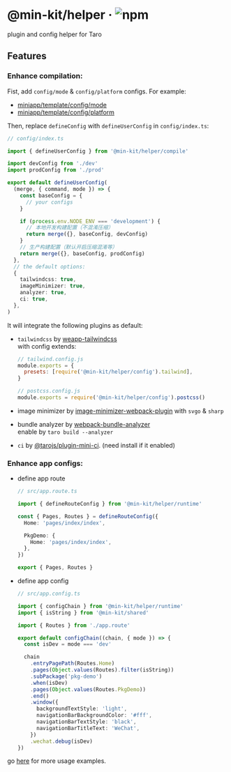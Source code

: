 # @min-kit/helper · ![npm](https://img.shields.io/npm/v/%40min-kit/helper)

plugin and config helper for Taro

## Features

### Enhance compilation:

Fist, add `config/mode` & `config/platform` configs. For example:

- [miniapp/template/config/mode](https://github.com/rexerwang/min-kit/tree/main/miniapp/template/config/mode)
- [miniapp/template/config/platform](https://github.com/rexerwang/min-kit/tree/main/miniapp/template/config/platform)

Then, replace `defineConfig` with `defineUserConfig` in `config/index.ts`:

```ts
// config/index.ts

import { defineUserConfig } from '@min-kit/helper/compile'

import devConfig from './dev'
import prodConfig from './prod'

export default defineUserConfig(
  (merge, { command, mode }) => {
    const baseConfig = {
      // your configs
    }

    if (process.env.NODE_ENV === 'development') {
      // 本地开发构建配置（不混淆压缩）
      return merge({}, baseConfig, devConfig)
    }
    // 生产构建配置（默认开启压缩混淆等）
    return merge({}, baseConfig, prodConfig)
  },
  // the default options:
  {
    tailwindcss: true,
    imageMinimizer: true,
    analyzer: true,
    ci: true,
  },
)
```

It will integrate the following plugins as default:

- `tailwindcss` by [weapp-tailwindcss](https://github.com/sonofmagic/weapp-tailwindcss)  
   with config extends:

  ```js
  // tailwind.config.js
  module.exports = {
    presets: [require('@min-kit/helper/config').tailwind],
  }

  // postcss.config.js
  module.exports = require('@min-kit/helper/config').postcss()
  ```

- image minimizer by [image-minimizer-webpack-plugin](https://github.com/webpack-contrib/image-minimizer-webpack-plugin) with `svgo` & `sharp`
- bundle analyzer by [webpack-bundle-analyzer](https://github.com/webpack-contrib/webpack-bundle-analyzer)  
  enable by `taro build --analyzer`
- `ci` by [@tarojs/plugin-mini-ci](https://www.npmjs.com/package/@tarojs/plugin-mini-ci). (need install if it enabled)

### Enhance app configs:

- define app route

  ```ts
  // src/app.route.ts

  import { defineRouteConfig } from '@min-kit/helper/runtime'

  const { Pages, Routes } = defineRouteConfig({
    Home: 'pages/index/index',

    PkgDemo: {
      Home: 'pages/index/index',
    },
  })

  export { Pages, Routes }
  ```

- define app config

  ```ts
  // src/app.config.ts

  import { configChain } from '@min-kit/helper/runtime'
  import { isString } from '@min-kit/shared'

  import { Routes } from './app.route'

  export default configChain((chain, { mode }) => {
    const isDev = mode === 'dev'

    chain
      .entryPagePath(Routes.Home)
      .pages(Object.values(Routes).filter(isString))
      .subPackage('pkg-demo')
      .when(isDev)
      .pages(Object.values(Routes.PkgDemo))
      .end()
      .window({
        backgroundTextStyle: 'light',
        navigationBarBackgroundColor: '#fff',
        navigationBarTextStyle: 'black',
        navigationBarTitleText: 'WeChat',
      })
      .wechat.debug(isDev)
  })
  ```

go [here](https://github.com/rexerwang/min-kit/tree/main/miniapp/template) for more usage examples.
